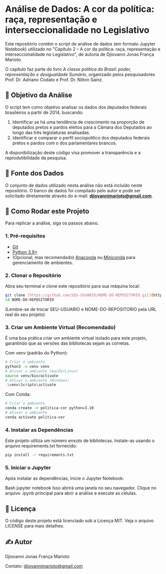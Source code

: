# Análise de Dados: A cor da política: raça, representação e interseccionalidade no Legislativo

Este repositório contém o script de análise de dados (em formato Jupyter Notebook) utilizado no "Capítulo 2 – A cor da política: raça, representação e interseccionalidade no Legislativo", de autoria de Djiovanni Jonas França Marioto.

O capítulo faz parte do livro *A classe política do Brasil: poder, representação e desigualdade Sumário*, organizado pelos pesquisadores Prof. Dr. Adriano Codato e Prof. Dr. Nilton Sainz.

## 🎯 Objetivo da Análise

O script tem como objetivo analisar os dados dos deputados federais brasileiros a partir de 2014, buscando:

1.  Identificar se há uma tendência de crescimento na proporção de deputados pretos e pardos eleitos para a Câmara dos Deputados ao longo das três legislaturas analisadas.
2.  Identificar e comparar o perfil sociopolítico dos deputados federais pretos e pardos com o dos parlamentares brancos.

A disponibilização deste código visa promover a transparência e a reprodutibilidade da pesquisa.

## 💾 Fonte dos Dados

O conjunto de dados utilizado nesta análise não está incluído neste repositório. O banco de dados foi compilado pelo autor e pode ser solicitado diretamente através do e-mail: **djiovannimarioto@gmail.com**.

## 🚀 Como Rodar este Projeto

Para replicar a análise, siga os passos abaixo.

### 1. Pré-requisitos

* [Git](https://git-scm.com/)
* [Python 3.9+](https://www.python.org/downloads/)
* (Opcional, mas recomendado) [Anaconda](https://www.anaconda.com/download) ou [Miniconda](https://docs.conda.io/en/latest/miniconda.html) para gerenciamento de ambientes.

### 2. Clonar o Repositório

Abra seu terminal e clone este repositório para sua máquina local:

```bash
git clone [https://github.com/SEU-USUARIO/NOME-DO-REPOSITORIO.git](https://github.com/SEU-USUARIO/NOME-DO-REPOSITORIO.git)
cd NOME-DO-REPOSITORIO
```
(Lembre-se de trocar SEU-USUARIO e NOME-DO-REPOSITORIO pela URL real do seu projeto)

### 3. Criar um Ambiente Virtual (Recomendado)

É uma boa prática criar um ambiente virtual isolado para este projeto, garantindo que as versões das bibliotecas sejam as corretas.

Com venv (padrão do Python):

```Bash
# Criar o ambiente
python3 -m venv venv
# Ativar o ambiente (macOS/Linux)
source venv/bin/activate
# Ativar o ambiente (Windows)
.\venv\Scripts\activate
```

Com Conda:

```Bash
# Criar o ambiente
conda create -n politica-cor python=3.10
# Ativar o ambiente
conda activate politica-cor
```


### 4. Instalar as Dependências

Este projeto utiliza um número enxuto de bibliotecas. Instale-as usando o arquivo requirements.txt fornecido:

```Bash
pip install -r requirements.txt
```

### 5. Iniciar o Jupyter

Após instalar as dependências, inicie o Jupyter Notebook:

Bash
jupyter notebook
Isso abrirá uma janela no seu navegador. Clique no arquivo .ipynb principal para abrir a análise e execute as células.

## 📜 Licença
O código deste projeto está licenciado sob a Licença MIT. Veja o arquivo LICENSE para mais detalhes.

## ✍️ Autor
Djiovanni Jonas França Marioto

Contato: djiovannimarioto@gmail.com
